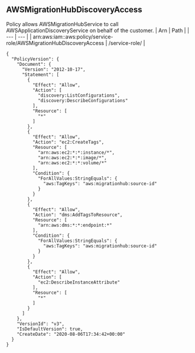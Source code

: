 
## AWSMigrationHubDiscoveryAccess
Policy allows AWSMigrationHubService to call AWSApplicationDiscoveryService on behalf of the customer.
| Arn | Path |
| --- | --- |
| arn:aws:iam::aws:policy/service-role/AWSMigrationHubDiscoveryAccess | /service-role/ |
```
{
  "PolicyVersion": {
    "Document": {
      "Version": "2012-10-17",
      "Statement": [
        {
          "Effect": "Allow",
          "Action": [
            "discovery:ListConfigurations",
            "discovery:DescribeConfigurations"
          ],
          "Resource": [
            "*"
          ]
        },
        {
          "Effect": "Allow",
          "Action": "ec2:CreateTags",
          "Resource": [
            "arn:aws:ec2:*:*:instance/*",
            "arn:aws:ec2:*:*:image/*",
            "arn:aws:ec2:*:*:volume/*"
          ],
          "Condition": {
            "ForAllValues:StringEquals": {
              "aws:TagKeys": "aws:migrationhub:source-id"
            }
          }
        },
        {
          "Effect": "Allow",
          "Action": "dms:AddTagsToResource",
          "Resource": [
            "arn:aws:dms:*:*:endpoint:*"
          ],
          "Condition": {
            "ForAllValues:StringEquals": {
              "aws:TagKeys": "aws:migrationhub:source-id"
            }
          }
        },
        {
          "Effect": "Allow",
          "Action": [
            "ec2:DescribeInstanceAttribute"
          ],
          "Resource": [
            "*"
          ]
        }
      ]
    },
    "VersionId": "v3",
    "IsDefaultVersion": true,
    "CreateDate": "2020-08-06T17:34:42+00:00"
  }
}
```
